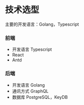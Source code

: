 # 技术选型

主要的开发语言：Golang，Typescript

### 前端

- 开发语言 Typescript
- React
- Antd

### 后端

- 开发语言 Golang
- 通讯方式 GraphQL
- 数据库 PostgreSQL，KeyDB